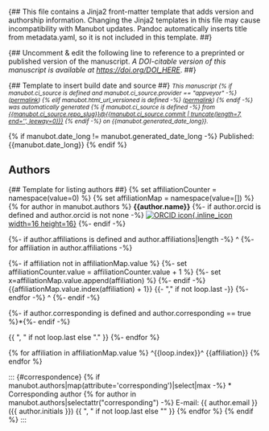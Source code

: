 {##
  This file contains a Jinja2 front-matter template that adds version and authorship information.
  Changing the Jinja2 templates in this file may cause incompatibility with Manubot updates.
  Pandoc automatically inserts title from metadata.yaml, so it is not included in this template.
##}

{## Uncomment & edit the following line to reference to a preprinted or published version of the manuscript.
_A DOI-citable version of this manuscript is available at <https://doi.org/DOI_HERE>_.
##}

{## Template to insert build date and source ##}
<small><em>
This manuscript
{% if manubot.ci_source is defined and manubot.ci_source.provider == "appveyor" -%}
([permalink]({{manubot.ci_source.artifact_url}}))
{% elif manubot.html_url_versioned is defined -%}
([permalink]({{manubot.html_url_versioned}}))
{% endif -%}
was automatically generated
{% if manubot.ci_source is defined -%}
from [{{manubot.ci_source.repo_slug}}@{{manubot.ci_source.commit | truncate(length=7, end='', leeway=0)}}](https://github.com/{{manubot.ci_source.repo_slug}}/tree/{{manubot.ci_source.commit}})
{% endif -%}
on {{manubot.generated_date_long}}.
</em></small>

{% if manubot.date_long != manubot.generated_date_long -%}
Published: {{manubot.date_long}}
{% endif %}

## Authors

{## Template for listing authors ##}
{% set affiliationCounter = namespace(value=0) %}
{% set affiliationMap = namespace(value=[]) %}
{% for author in manubot.authors %}
**{{author.name}}** 
{%- if author.orcid is defined and author.orcid is not none -%}
[![ORCID icon](images/orcid.svg){.inline_icon width=16 height=16}](https://orcid.org/{{author.orcid}})
{%- endif -%}

{%- if author.affiliations is defined and author.affiliations|length -%}
^
{%- for affiliation in author.affiliations -%}

{%- if affiliation not in affiliationMap.value %}
{%- set affiliationCounter.value = affiliationCounter.value + 1 %}
{%- set x=affiliationMap.value.append(affiliation) %}
{%- endif -%}
{{affiliationMap.value.index(affiliation) + 1}}
{{- "," if not loop.last -}}
{%- endfor -%}
^
{%- endif -%}

{%- if author.corresponding is defined and author.corresponding == true %}\*{%- endif -%}

{{ ", " if not loop.last else "." }}
{%- endfor %}

{% for affiliation in affiliationMap.value %}
^{{loop.index}}^ {{affiliation}}
{% endfor %}

::: {#correspondence}
{% if manubot.authors|map(attribute='corresponding')|select|max -%}
\* Corresponding author 
{% for author in manubot.authors|selectattr("corresponding") -%}
E-mail: {{ author.email }} ({{ author.initials }}) {{ ", " if not loop.last else "" }}
{% endfor %}
{% endif %}
:::

